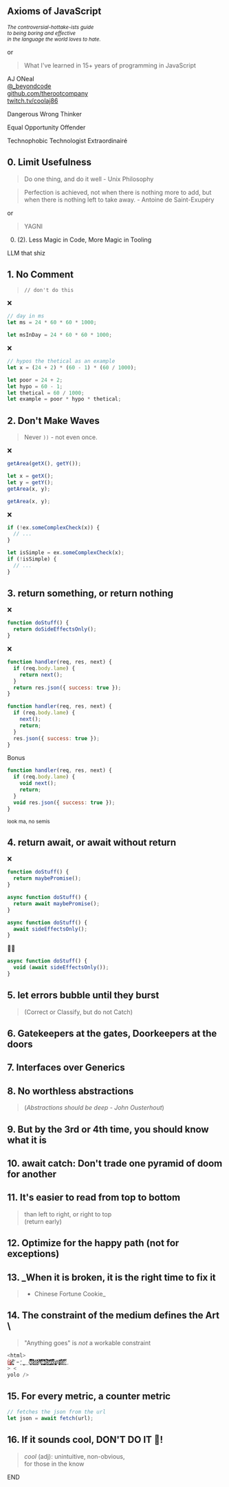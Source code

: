 [comment]: # "THEME = white"
[comment]: # "CODE_THEME = github"
[comment]: # "controls: false"
[comment]: # "keyboard: true"
[comment]: # "markdown: { smartypants: true }"
[comment]: # "hash: false"
[comment]: # "respondToHashChanges: false"

## Axioms of JavaScript

[comment]: # "!!!"

<small><em>The controversial-hottake-ists guide <br> to
being boring and effective <br> in the language the world
loves to hate.</em></small>

[comment]: # "!!!"

or

> What I've learned in 15+ years of programming in
> JavaScript

[comment]: # "!!!"

AJ ONeal <br>
[@\_beyondcode](https://twitter.com/@_beyondcode) <br>
[github.com/therootcompany](https://github.com/therootcompany/)
<br> [twitch.tv/coolaj86](https://twitch.tv/coolaj86)

[comment]: # "!!!"

Dangerous Wrong Thinker

Equal Opportunity Offender

Technophobic Technologist Extraordinairé

[comment]: # "!!!"

## 0. Limit Usefulness

> Do one thing, and do it well - Unix Philosophy

[comment]: # "!!!"

> Perfection is achieved, not when there is nothing more to
> add, but when there is nothing left to take away. -
> Antoine de Saint-Exupéry

[comment]: # "!!!"

or

> YAGNI

[comment]: # "!!!"

0. (2). Less Magic in Code, More Magic in Tooling

[comment]: # "!!!"

LLM that shiz

[comment]: # "!!!"

## 1. No Comment

> `// don't do this`

[comment]: # "!!!"

❌

```js
// day in ms
let ms = 24 * 60 * 60 * 1000;
```

[comment]: # "!!!"

```js
let msInDay = 24 * 60 * 60 * 1000;
```

[comment]: # "!!!"

❌

```js
// hypos the thetical as an example
let x = (24 + 2) * (60 - 1) * (60 / 1000);
```

[comment]: # "!!!"

```js
let poor = 24 + 2;
let hypo = 60 - 1;
let thetical = 60 / 1000;
let example = poor * hypo * thetical;
```

[comment]: # "!!!"

## 2. Don't Make Waves

[comment]: # "!!!"

> Never `))` - not even once.

[comment]: # "!!!"

❌

```js
getArea(getX(), getY());
```

[comment]: # "!!!"

```js
let x = getX();
let y = getY();
getArea(x, y);
```

[comment]: # "!!!"

```js
getArea(x, y);
```

[comment]: # "!!!"

❌

```js
if (!ex.someComplexCheck(x)) {
  // ...
}
```

[comment]: # "!!!"

```js
let isSimple = ex.someComplexCheck(x);
if (!isSimple) {
  // ...
}
```

[comment]: # "!!!"

## 3. return something, or return nothing

[comment]: # "!!!"

❌

```js
function doStuff() {
  return doSideEffectsOnly();
}
```

[comment]: # "!!!"

❌

```js
function handler(req, res, next) {
  if (req.body.lame) {
    return next();
  }
  return res.json({ success: true });
}
```

[comment]: # "!!!"

```js
function handler(req, res, next) {
  if (req.body.lame) {
    next();
    return;
  }
  res.json({ success: true });
}
```

[comment]: # "!!!"

Bonus

```js
function handler(req, res, next) {
  if (req.body.lame) {
    void next();
    return;
  }
  void res.json({ success: true });
}
```

<small>look ma, no semis</small>

[comment]: # "!!!"

## 4. return await, or await without return

[comment]: # "!!!"

❌

```js
function doStuff() {
  return maybePromise();
}
```

[comment]: # "!!!"

```js
async function doStuff() {
  return await maybePromise();
}
```

[comment]: # "!!!"

```js
async function doStuff() {
  await sideEffectsOnly();
}
```

[comment]: # "!!!"

😵‍💫

```js
async function doStuff() {
  void (await sideEffectsOnly());
}
```

[comment]: # "!!!"

## 5. let errors bubble until they burst

> (Correct or Classify, but do not Catch)

[comment]: # "!!!"

## 6. Gatekeepers at the gates, Doorkeepers at the doors

[comment]: # "!!!"

## 7. Interfaces over Generics

[comment]: # "!!!"

## 8. No worthless abstractions

[comment]: # "!!!"

> (_Abstractions should be deep - John Ousterhout_)

[comment]: # "!!!"

## 9. But by the 3rd or 4th time, you should know what it is

[comment]: # "!!!"

## 10. await catch: Don't trade one pyramid of doom for another

[comment]: # "!!!"

## 11. It's easier to read from top to bottom

[comment]: # "!!!"

> than left to right, or right to top \
> (return early)

[comment]: # "!!!"

## 12. Optimize for the happy path (not for exceptions)

[comment]: # "!!!"

## 13. \_When it is broken, it is the right time to fix it

[comment]: # "!!!"

> - Chinese Fortune Cookie\_

[comment]: # "!!!"

## 14. The constraint of the medium defines the Art \

[comment]: # "!!!"

> "Anything goes" is _not_ a workable constraint

[comment]: # "!!!"

```php
<html>
H̷̢̙͈͙̱̙̳͓̙̎̀e̶̗̼̥͚͒́͝ ̵̨̛̝̳̲̈c̵̯̠͈̭̞͕̙͍͐̓̿͛̿̄̇̆̓̄͛̑̈̎́́o̷̹̫̯̗̱̓̑̽̍̌͛̊̔̾̎̏̉̅͋̕ͅm̷̛͔̲͙̖͙̟̲̳̭̊́͐̈̊̈͊̐̋̕ḛ̴̏̍̏̀͒̒̄͌͗͊̊͘s̶͔̯͕̞̬͔̈͐̄́͒͋̾̓̽̀̚͜͝!̴̧̛̪̪̩̱̰̺̜̺̞̘̱̞̆̄͑͋̓͌̉̆̍ ̴̧̱͍͖̫̳̲̪̖̲̝̭̱͕̤̅̊̐͆͗̽͐̑̋̎̕ḩ̸̘̝̺̯̋͋̋̉͆̉̅͑e̸̛͇̰͈̊́͑̌̈́̆͊̓͑̑̇͠ ̶̢͇͔͚̜͍͛̍̔̾̔̄̚͝ͅc̴͓̮̝̞͍̲̱͑̾̅͋̃̀̈̔̅̿̑̆̚ͅó̵̡̢̧͈̘̠͖͚̭͚̖͕͇͝ṁ̸̡͕̞̱̲͖̞̣̮̲̮͗̽̎͊̃̓̈̕͜e̷͓̎̌̉̈́̄̀̂̐̋͒͘s̵͖͉̠̱̑̍̽̓̽͒́́̚!̷̨̨̛̻̱͎̜̩̙̩̬̲̲̻͒͊̈́͊̿͂̊͘͜
> <
yolo />
```

[comment]: # "!!!"

## 15. For every metric, a counter metric

[comment]: # "!!!"

```js
// fetches the json from the url
let json = await fetch(url);
```

[comment]: # "!!!"

## 16. If it sounds cool, DON'T DO IT 🚨!

> _cool_ (adj): unintuitive, non-obvious, \
> for those in the know

[comment]: # "!!!"

END
